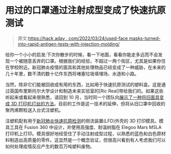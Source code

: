 # 用过的口罩通过注射成型变成了快速抗原测试

> 原文:[https://hack aday . com/2022/03/24/used-face masks-turned-into-rapid-antigen-tests-with-injection-molding/](https://hackaday.com/2022/03/24/used-facemasks-turned-into-rapid-antigen-tests-with-injection-molding/)

给你一个小小的启发:下次你散步的时候，看一下地面，看看你能走多远而不会发现一个被随意丢弃的口罩。根据我们的经验，不超过一两个街区，尤其是如果你住在学校附近。新冠肺炎疫情的面具和其他处理物品已经变成了一种威胁，在未来的几十年里，数不清的数十亿件东西将堵塞垃圾填埋场、水道和小路。

当然，除非它们能被回收成有用的东西，比如用于快速抗原测试的塑料盒。这是通过英国布里斯托尔大学设计和制造未来实验室的[Ric Real]带给我们的。如果这些听起来或看起来很熟悉，请回到 10 月，当时同一个团队向[展示了一种将旧面具变成 3D 打印机灯丝的方法](https://hackaday.com/2021/10/19/turning-old-masks-into-3d-printer-filament/)。目前的工作是这一技术的延伸，但将从旧口罩中回收的聚丙烯颗粒送入台式注塑机。

注塑机配有用于[新冠肺炎快速抗原检测](https://hackaday.com/2020/03/30/coronavirus-testing-follow-up-rapid-immunologic-testing/)的侧流装置(LFD)外壳的 3D 打印模具。模具工具在 Fusion 360 中设计，并使用高强度、耐温树脂在 Elegoo Mars MSLA 打印机上打印。模具很好地经受住了手动注射成型过程，以熟悉的蓝色和白色原材料制造出高质量的零件。这显然是一个概念验证，但很高兴看到有人考虑我们可以如何处理疫情反应产生的数百万吨塑料废物。